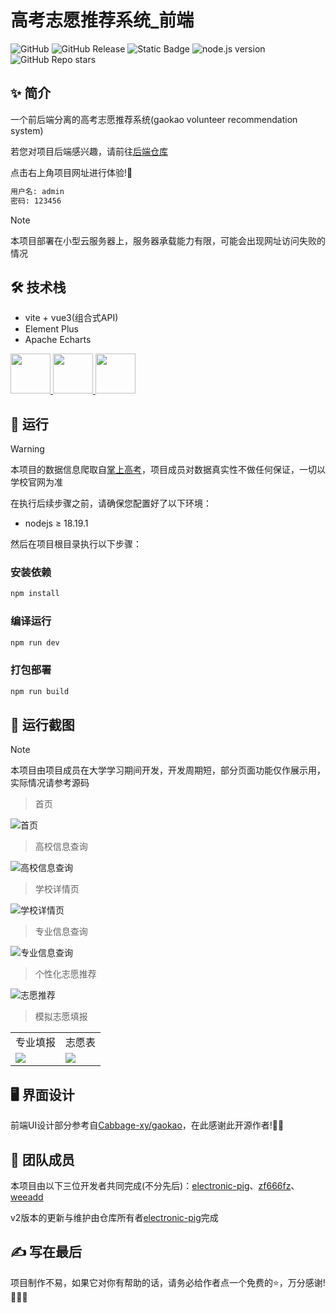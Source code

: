 # 高考志愿推荐系统_前端
![GitHub](https://img.shields.io/github/license/electronic-pig/gkvr_system_frontend)
![GitHub Release](https://img.shields.io/github/v/release/electronic-pig/gkvr_system_frontend)
![Static Badge](https://img.shields.io/badge/collaborator-3-lightblue)
![node.js version](https://img.shields.io/badge/nodejs-18+-orange.svg)
![GitHub Repo stars](https://img.shields.io/github/stars/electronic-pig/gkvr_system_frontend)

## ✨ 简介
一个前后端分离的高考志愿推荐系统(gaokao volunteer recommendation system)

若您对项目后端感兴趣，请前往[后端仓库](https://github.com/electronic-pig/gkvr_system_backend)

点击右上角项目网址进行体验!🥰

```bash
用户名: admin
密码: 123456
```

> [!NOTE]
> 本项目部署在小型云服务器上，服务器承载能力有限，可能会出现网址访问失败的情况

## 🛠 技术栈

- vite + vue3(组合式API)
- Element Plus
- Apache Echarts

<a title="vue" href="https://cn.vuejs.org/" target="_blank">
    <img height="64px" src="https://github.com/electronic-pig/Yelp-Analysis-and-Reco_frontend/assets/103497254/5d6e1a71-1ac2-4043-866b-17ae33afadfd"/>
</a>
<a title="element-plus" href="https://element-plus.org/zh-CN/" target="_blank">
    <img height="64px" src="https://github.com/electronic-pig/Yelp-Analysis-and-Reco_frontend/assets/103497254/795c9710-e667-49b8-8514-2cc6663b3f8c"/>
</a>
<a title="echarts" href="https://echarts.apache.org/zh/index.html" target="_blank">
    <img height="64px" src="https://github.com/electronic-pig/Yelp-Analysis-and-Reco_frontend/assets/103497254/0106ecb9-df25-4f3c-a27e-d763a75b14af"/>
</a>

## 🚀 运行
> [!Warning]
> 本项目的数据信息爬取自[掌上高考](https://www.gaokao.cn/)，项目成员对数据真实性不做任何保证，一切以学校官网为准

在执行后续步骤之前，请确保您配置好了以下环境：

- nodejs ≥ 18.19.1

然后在项目根目录执行以下步骤：

### 安装依赖
```sh
npm install
```

### 编译运行
```sh
npm run dev
```

### 打包部署
```sh
npm run build
```

## 📸 运行截图
> [!NOTE]
> 本项目由项目成员在大学学习期间开发，开发周期短，部分页面功能仅作展示用，实际情况请参考源码

> 首页

![首页](https://github.com/electronic-pig/gkvr_system_frontend/assets/103497254/3a7b33cb-a1ab-4d7d-a293-67aabc5ea464)

> 高校信息查询

![高校信息查询](https://github.com/electronic-pig/gkvr_system_frontend/assets/103497254/305e3aa7-c1cd-4167-a5a1-69feb85b4b5a)

> 学校详情页

![学校详情页](https://github.com/electronic-pig/gkvr_system_frontend/assets/103497254/40c01754-dbe5-4279-ad13-e543b700c923)

> 专业信息查询

![专业信息查询](https://github.com/electronic-pig/gkvr_system_frontend/assets/103497254/182e125d-efe1-4e09-a141-59ad321ddc57)

> 个性化志愿推荐

![志愿推荐](https://github.com/electronic-pig/gkvr_system_frontend/assets/103497254/f8f120b5-4a7b-4d65-b331-3748d60df36f)

> 模拟志愿填报

<table>
    <tr>
        <td align="center">专业填报</td>
        <td align="center">志愿表</td>
    </tr>
    <tr>
        <td><img src="https://github.com/electronic-pig/gkvr_system_frontend/assets/103497254/85d1a419-fa90-4191-8c3f-560be82c4516"></td>
        <td><img src="https://github.com/electronic-pig/gkvr_system_frontend/assets/103497254/a5cc21cb-281d-44ac-9d4d-f13e79677923"></td>
    </tr>
</table>

## 🖥️ 界面设计
前端UI设计部分参考自[Cabbage-xy/gaokao](https://github.com/Cabbage-xy/gaokao)，在此感谢此开源作者!🙏🙏

## 🤝 团队成员
本项目由以下三位开发者共同完成(不分先后)：[electronic-pig](https://github.com/electronic-pig)、[zf666fz](https://github.com/zf666fz)、[weeadd](https://github.com/weeadd)

v2版本的更新与维护由仓库所有者[electronic-pig](https://github.com/electronic-pig)完成

## ✍ 写在最后
项目制作不易，如果它对你有帮助的话，请务必给作者点一个免费的⭐，万分感谢!🙏🙏🙏
